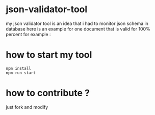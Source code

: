 # json-validator-tool

my json validator tool is an idea that i had to monitor json schema in database here is an example for one document that is valid for 100% percent for example :

# how to start my tool

```
npm install
npm run start
```

# how to contribute ?

just fork and modify
